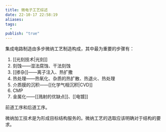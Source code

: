 ```yaml
---
title: 微电子工艺综述
date: 22-10-17 22:58:19
aliases: 
tags:
  - 
publish: "true"
---
```

集成电路制造由多步微纳工艺制造构成，其中最为重要的步骤有：
1. [[光刻技术|光刻]]
2. 刻蚀——湿法腐蚀、干法刻蚀
3. [[掺杂]]——离子注入、热扩撒
4. 热处理——热氧化、杂质的热扩散、热退火、热处理
5. 介质膜的沉积——[[化学气相沉积|CVD]]
6. CMP
7. 金属化——[[溅射的优缺点]]、[[电镀]]

前道工序和后道工序。

微纳加工技术是为形成目标结构服务的。微纳工艺的选取应该明确对于结构的要求。
